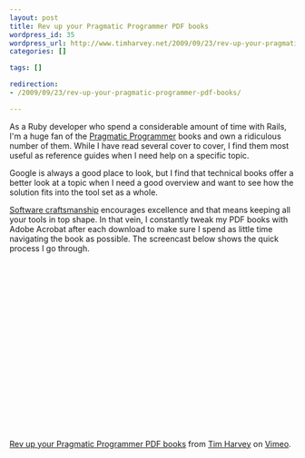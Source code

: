 ```yaml
---
layout: post
title: Rev up your Pragmatic Programmer PDF books
wordpress_id: 35
wordpress_url: http://www.timharvey.net/2009/09/23/rev-up-your-pragmatic-programmer-pdf-books/
categories: []

tags: []

redirection:
- /2009/09/23/rev-up-your-pragmatic-programmer-pdf-books/

---
```


As a Ruby developer who spend a considerable amount of time with Rails, I'm a huge fan of the [Pragmatic Programmer](http://www.pragprog.com/) books and own a ridiculous number of them. While I have read several cover to cover, I find them most useful as reference guides when I need help on a specific topic.

Google is always a good place to look, but I find that technical books offer a better look at a topic when I need a good overview and want to see how the solution fits into the tool set as a whole.

[Software craftsmanship](http://manifesto.softwarecraftsmanship.org/) encourages excellence and that means keeping all your tools in top shape. In that vein, I constantly tweak my PDF books with Adobe Acrobat after each download to make sure I spend as little time navigating the book as possible. The screencast below shows the quick process I go through.

<object width="400" height="300"><param name="allowfullscreen" value="true" /><param name="allowscriptaccess" value="always" /><param name="movie" value="http://vimeo.com/moogaloop.swf?clip_id=6719720&amp;server=vimeo.com&amp;show_title=1&amp;show_byline=1&amp;show_portrait=0&amp;color=&amp;fullscreen=1" /><embed src="http://vimeo.com/moogaloop.swf?clip_id=6719720&amp;server=vimeo.com&amp;show_title=1&amp;show_byline=1&amp;show_portrait=0&amp;color=&amp;fullscreen=1" type="application/x-shockwave-flash" allowfullscreen="true" allowscriptaccess="always" width="400" height="300"></embed></object>

[Rev up your Pragmatic Programmer PDF books](http://vimeo.com/6719720) from [Tim Harvey](http://vimeo.com/timharvey) on [Vimeo](http://vimeo.com).
